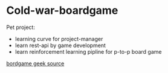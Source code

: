 # Cold-war-boardgame

Pet project:

- learning curve for project-manager
- learn rest-api by game development
- learn reinforcement learning pipline for p-to-p board game

[bordgame geek source](https://boardgamegeek.com/boardgame/24742/cold-war-cia-vs-kgb)
